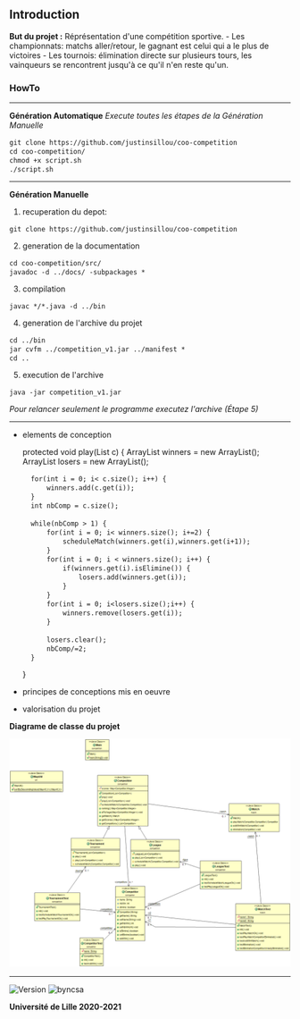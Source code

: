 ## Introduction

__But du projet :__ Réprésentation d'une compétition sportive.
	- Les championnats: matchs aller/retour, le gagnant est celui qui a le plus de victoires
	- Les tournois: élimination directe sur plusieurs tours, les vainqueurs se rencontrent jusqu'à ce qu'il n'en reste qu'un.
	 
### HowTo
----
**Génération Automatique**
*Execute toutes les étapes de la Génération Manuelle*
```console
git clone https://github.com/justinsillou/coo-competition
cd coo-competition/
chmod +x script.sh
./script.sh
```
----
**Génération Manuelle**
1. recuperation du depot:

```console
git clone https://github.com/justinsillou/coo-competition
```

2. generation de la documentation

```console
cd coo-competition/src/
javadoc -d ../docs/ -subpackages *
```

3. compilation

```console
javac */*.java -d ../bin
```

4. generation de l'archive du projet

```console
cd ../bin
jar cvfm ../competition_v1.jar ../manifest *
cd ..
```

5. execution de l'archive

```console
java -jar competition_v1.jar
```

*Pour relancer seulement le programme executez l'archive (Étape 5)*

---

- elements de conception

	protected void play(List<Competitor> c) {
		ArrayList<Competitor> winners = new ArrayList<Competitor>();
		ArrayList<Competitor> losers = new ArrayList<Competitor>();

		for(int i = 0; i< c.size(); i++) {
			winners.add(c.get(i));
		}
		int nbComp = c.size();

		while(nbComp > 1) {
			for(int i = 0; i< winners.size(); i+=2) {
				scheduleMatch(winners.get(i),winners.get(i+1));				
			}
			for(int i = 0; i < winners.size(); i++) {
				if(winners.get(i).isElimine()) {
					losers.add(winners.get(i));
				}
			}
			for(int i = 0; i<losers.size();i++) {
				winners.remove(losers.get(i));
			}

			losers.clear();
			nbComp/=2;
		}
	}

- principes de conceptions mis en oeuvre

- valorisation du projet

**Diagrame de classe du projet**

![DiagrammeUML](diagUML.png)

---

![Version](https://img.shields.io/badge/version-1.0-blue)
![byncsa](https://licensebuttons.net/l/by-nc-sa/1.0/88x31.png)

**Université de Lille 2020-2021**
